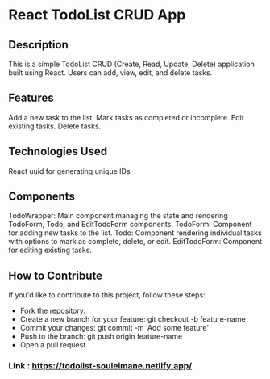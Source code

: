 # React TodoList CRUD App
## Description
This is a simple TodoList CRUD (Create, Read, Update, Delete) application built using React. Users can add, view, edit, and delete tasks.
## Features
Add a new task to the list.
Mark tasks as completed or incomplete.
Edit existing tasks.
Delete tasks.
## Technologies Used
React
uuid for generating unique IDs
## Components
TodoWrapper: Main component managing the state and rendering TodoForm, Todo, and EditTodoForm components.
TodoForm: Component for adding new tasks to the list.
Todo: Component rendering individual tasks with options to mark as complete, delete, or edit.
EditTodoForm: Component for editing existing tasks.
## How to Contribute
If you'd like to contribute to this project, follow these steps:
- Fork the repository.
- Create a new branch for your feature: git checkout -b feature-name
- Commit your changes: git commit -m 'Add some feature'
- Push to the branch: git push origin feature-name
- Open a pull request.
### Link : https://todolist-souleimane.netlify.app/


